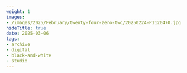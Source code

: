 ```yaml
---
weight: 1
images:
- /images/2025/February/twenty-four-zero-two/20250224-P1120470.jpg
hideTitle: true
date: 2025-03-06
tags:
- archive
- digital
- black-and-white
- studio
---
```


